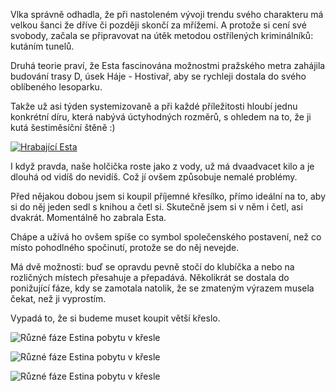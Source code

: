 <!-- dcterms:identifier = riderweblog#143 -->
<!-- dcterms:title = Exkluzivní fotografie z budování trasy D pražského metra -->
<!-- np9:categoryId = 3 -->
<!-- x4w:category = Vlci -->
<!-- np9:authorId = 1 -->
<!-- np9:authorEmail = michal.valasek@altairis.cz -->
<!-- dcterms:creator = Michal Altair Valášek -->
<!-- dcterms:created = 2004-04-01T19:45:35+02:00 -->
<!-- dcterms:date = 2004-04-01T19:45:35+02:00 -->

Vlka správně odhadla, že při nastoleném vývoji trendu svého charakteru má velkou šanci že dříve či později skončí za mřížemi. A protože si cení své svobody, začala se připravovat na útěk metodou ostřílených kriminálníků: kutáním tunelů.

Druhá teorie praví, že Esta fascinována možnostmi pražského metra zahájila budování trasy D, úsek Háje - Hostivař, aby se rychleji dostala do svého oblíbeného lesoparku.

Takže už asi týden systemizovaně a při každé příležitosti hloubí jednu konkrétní díru, která nabývá úctyhodných rozměrů, s ohledem na to, že ji kutá šestiměsíční štěně :)

[![Hrabající Esta](http://gallery.rider.cz/Esta/20040327_Venceni_s_mujpes.cz/20040327-165226-0000.jpg?h=222&w=300)](http://gallery.rider.cz/Esta/20040327_Venceni_s_mujpes.cz/20040327-165226-0000.jpg.xhtml.cs)

I když pravda, naše holčička roste jako z vody, už má dvaadvacet kilo a je dlouhá od vidíš do nevidíš. Což jí ovšem způsobuje nemalé problémy.

Před nějakou dobou jsem si koupil příjemné křesílko, přímo ideální na to, aby si do něj jeden sedl s knihou a četl si. Skutečně jsem si v něm i četl, asi dvakrát. Momentálně ho zabrala Esta.

Chápe a užívá ho ovšem spíše co symbol společenského postavení, než co místo pohodlného spočinutí, protože se do něj nevejde.

Má dvě možnosti: buď se opravdu pevně stočí do klubíčka a nebo na rozličných místech přesahuje a přepadává. Několikrát se dostala do ponižující fáze, kdy se zamotala natolik, že se zmateným výrazem musela čekat, než ji vyprostím.

Vypadá to, že si budeme muset koupit větší křeslo.

![Různé fáze Estina pobytu v křesle](http://weblog.rider.cz/files/vlci_kreslo_1.jpg)

![Různé fáze Estina pobytu v křesle](http://weblog.rider.cz/files/vlci_kreslo_2.jpg)

![Různé fáze Estina pobytu v křesle](http://weblog.rider.cz/files/vlci_kreslo_3.jpg)